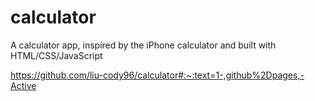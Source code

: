 # calculator

A calculator app, inspired by the iPhone calculator and built with HTML/CSS/JavaScript

https://github.com/liu-cody96/calculator#:~:text=1-,github%2Dpages,-Active
